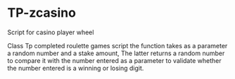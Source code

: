 # TP-zcasino
Script for casino player wheel

Class Tp completed
roulette games script
the function takes as a parameter a random number and a stake amount,
The latter returns a random number to compare it with the number entered as a parameter 
to validate whether the number entered is a winning or losing digit.
